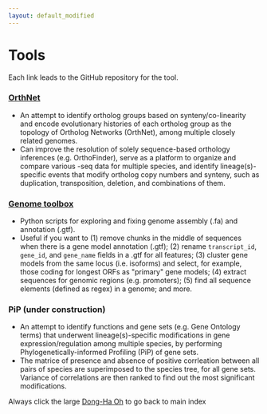 ```yaml
---
layout: default_modified
---
```


# Tools

Each link leads to the GitHub repository for the tool.

### [OrthNet](https://github.com/ohdongha/OrthNet)
- An attempt to identify ortholog groups based on synteny/co-linearity and encode evolutionary histories of each ortholog group as the topology of Ortholog Networks (OrthNet), among multiple closely related genomes. 
- Can improve the resolution of solely sequence-based orthology inferences (e.g. OrthoFinder), serve as a platform to organize and compare various -seq data for multiple species, and identify lineage(s)-specific events that modify ortholog copy numbers and synteny, such as duplication, transposition, deletion, and combinations of them.
 
### [Genome toolbox](https://github.com/ohdongha/Genome-Toolbox)
- Python scripts for exploring and fixing genome assembly (.fa) and annotation (.gtf).
- Useful if you want to (1) remove chunks in the middle of sequences when there is a gene model annotation (.gtf); (2) rename `transcript_id`, `gene_id`, and `gene_name` fields in a .gtf for all features; (3) cluster gene models from the same locus (i.e. isoforms) and select, for example, those coding for longest ORFs as "primary" gene models; (4) extract sequences for genomic regions (e.g. promoters); (5) find all sequence elements (defined as regex) in a genome; and more.
  
### PiP (under construction)
- An attempt to identify functions and gene sets (e.g. Gene Ontology terms) that underwent lineage(s)-specific modifications in gene expression/regulation among multiple species, by performing Phylogenetically-informed Profiling (PiP) of gene sets. 
- The matrice of presence and absence of positive corrleation between all pairs of species are superimposed to the species tree, for all gene sets. Variance of correlations are then ranked to find out the most significant modifications. 

Always click the large [Dong-Ha Oh](index.md) to go back to main index